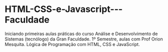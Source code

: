 # HTML-CSS-e-Javascript---Faculdade

Iniciando primeiras aulas práticas do curso Análise e Desenvolvimento de Sistemas (tecnólogo) da Gran Faculdade.
1º Semestre, aulas com Prof Orion Mesquita.
Lógica de Programação com HTML, CSS e JavaScript.
